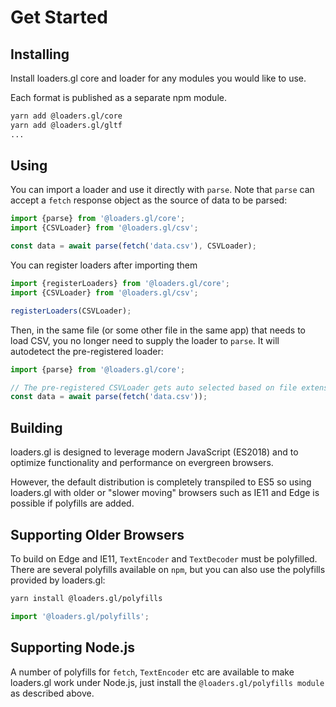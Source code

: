 # Get Started

## Installing

Install loaders.gl core and loader for any modules you would like to use.

Each format is published as a separate npm module.

```bash
yarn add @loaders.gl/core
yarn add @loaders.gl/gltf
...
```

## Using

You can import a loader and use it directly with `parse`. Note that `parse` can accept a `fetch` response object as the source of data to be parsed:

```js
import {parse} from '@loaders.gl/core';
import {CSVLoader} from '@loaders.gl/csv';

const data = await parse(fetch('data.csv'), CSVLoader);
```

You can register loaders after importing them

```js
import {registerLoaders} from '@loaders.gl/core';
import {CSVLoader} from '@loaders.gl/csv';

registerLoaders(CSVLoader);
```

Then, in the same file (or some other file in the same app) that needs to load CSV, you no longer need to supply the loader to `parse`. It will autodetect the pre-registered loader:

```js
import {parse} from '@loaders.gl/core';

// The pre-registered CSVLoader gets auto selected based on file extension...
const data = await parse(fetch('data.csv'));
```

## Building

loaders.gl is designed to leverage modern JavaScript (ES2018) and to optimize functionality and performance on evergreen browsers.

However, the default distribution is completely transpiled to ES5 so using loaders.gl with older or "slower moving" browsers such as IE11 and Edge is possible if polyfills are added.

## Supporting Older Browsers

To build on Edge and IE11, `TextEncoder` and `TextDecoder` must be polyfilled. There are several polyfills available on `npm`, but you can also use the polyfills provided by loaders.gl:

```sh
yarn install @loaders.gl/polyfills
```

```js
import '@loaders.gl/polyfills';
```

## Supporting Node.js

A number of polyfills for `fetch`, `TextEncoder` etc are available to make loaders.gl work under Node.js, just install the `@loaders.gl/polyfills module` as described above.
